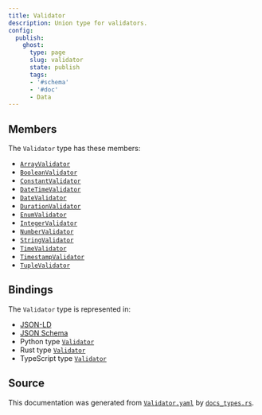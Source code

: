 ```yaml
---
title: Validator
description: Union type for validators.
config:
  publish:
    ghost:
      type: page
      slug: validator
      state: publish
      tags:
      - '#schema'
      - '#doc'
      - Data
---
```


## Members

The `Validator` type has these members:

- [`ArrayValidator`](https://stencila.ghost.io/docs/reference/schema/array-validator)
- [`BooleanValidator`](https://stencila.ghost.io/docs/reference/schema/boolean-validator)
- [`ConstantValidator`](https://stencila.ghost.io/docs/reference/schema/constant-validator)
- [`DateTimeValidator`](https://stencila.ghost.io/docs/reference/schema/date-time-validator)
- [`DateValidator`](https://stencila.ghost.io/docs/reference/schema/date-validator)
- [`DurationValidator`](https://stencila.ghost.io/docs/reference/schema/duration-validator)
- [`EnumValidator`](https://stencila.ghost.io/docs/reference/schema/enum-validator)
- [`IntegerValidator`](https://stencila.ghost.io/docs/reference/schema/integer-validator)
- [`NumberValidator`](https://stencila.ghost.io/docs/reference/schema/number-validator)
- [`StringValidator`](https://stencila.ghost.io/docs/reference/schema/string-validator)
- [`TimeValidator`](https://stencila.ghost.io/docs/reference/schema/time-validator)
- [`TimestampValidator`](https://stencila.ghost.io/docs/reference/schema/timestamp-validator)
- [`TupleValidator`](https://stencila.ghost.io/docs/reference/schema/tuple-validator)

## Bindings

The `Validator` type is represented in:

- [JSON-LD](https://stencila.org/Validator.jsonld)
- [JSON Schema](https://stencila.org/Validator.schema.json)
- Python type [`Validator`](https://github.com/stencila/stencila/blob/main/python/python/stencila/types/validator.py)
- Rust type [`Validator`](https://github.com/stencila/stencila/blob/main/rust/schema/src/types/validator.rs)
- TypeScript type [`Validator`](https://github.com/stencila/stencila/blob/main/ts/src/types/Validator.ts)

## Source

This documentation was generated from [`Validator.yaml`](https://github.com/stencila/stencila/blob/main/schema/Validator.yaml) by [`docs_types.rs`](https://github.com/stencila/stencila/blob/main/rust/schema-gen/src/docs_types.rs).
